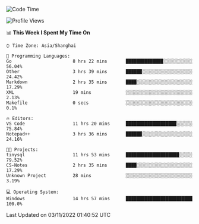 <!--START_SECTION:waka-->
![Code Time](http://img.shields.io/badge/Code%20Time-279%20hrs%2037%20mins-blue)

![Profile Views](http://img.shields.io/badge/Profile%20Views-3-blue)

📊 **This Week I Spent My Time On** 

```text
⌚︎ Time Zone: Asia/Shanghai

💬 Programming Languages: 
Go                       8 hrs 22 mins       ██████████████░░░░░░░░░░░   56.04% 
Other                    3 hrs 39 mins       ██████░░░░░░░░░░░░░░░░░░░   24.42% 
Markdown                 2 hrs 35 mins       ████░░░░░░░░░░░░░░░░░░░░░   17.29% 
XML                      19 mins             ░░░░░░░░░░░░░░░░░░░░░░░░░   2.13% 
Makefile                 0 secs              ░░░░░░░░░░░░░░░░░░░░░░░░░   0.1%

🔥 Editors: 
VS Code                  11 hrs 20 mins      ███████████████████░░░░░░   75.84% 
Notepad++                3 hrs 36 mins       ██████░░░░░░░░░░░░░░░░░░░   24.16%

🐱‍💻 Projects: 
tinysql                  11 hrs 53 mins      ████████████████████░░░░░   79.52% 
CS-Notes                 2 hrs 35 mins       ████░░░░░░░░░░░░░░░░░░░░░   17.29% 
Unknown Project          28 mins             ░░░░░░░░░░░░░░░░░░░░░░░░░   3.19%

💻 Operating System: 
Windows                  14 hrs 57 mins      █████████████████████████   100.0%

```


 Last Updated on 03/11/2022 01:40:52 UTC
<!--END_SECTION:waka-->